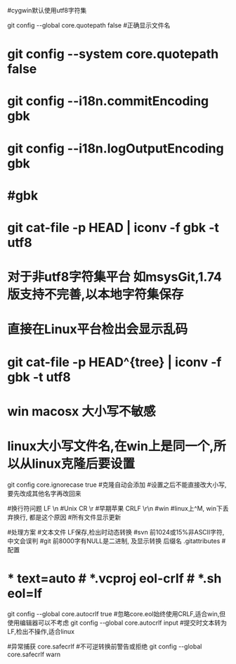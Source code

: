 #cygwin默认使用utf8字符集

git config --global core.quotepath false
#正确显示文件名

# git config --system core.quotepath false
# git config --i18n.commitEncoding gbk
# git config --i18n.logOutputEncoding gbk
# #gbk
# git cat-file -p HEAD | iconv -f gbk -t utf8

# 对于非utf8字符集平台 如msysGit,1.74版支持不完善,以本地字符集保存
# 直接在Linux平台检出会显示乱码
# git cat-file -p HEAD^{tree} | iconv -f gbk -t utf8

# win macosx 大小写不敏感
# linux大小写文件名,在win上是同一个,所以从linux克隆后要设置
git config core.ignorecase true     #克隆自动会添加
#设置之后不能直接改大小写,要先改成其他名字再改回来


#换行符问题
LF \n  #Unix
CR \r  #早期苹果
CRLF \r\n #win
#linux上^M, win下丢弃换行, 都是这个原因
#所有文件显示更新

#处理方案 
#文本文件 LF保存,检出时动态转换
#svn 前1024或15%非ASCII字符,中文会误判
#git 前8000字有NULL是二进制, 及显示转换 后缀名
.gitattributes #配置
# * text=auto # *.vcproj eol-crlf # *.sh eol=lf

git config --global core.autocrlf true
#忽略core.eol始终使用CRLF,适合win,但使用编辑器可以不考虑
git config --global core.autocrlf input
#提交时文本转为LF,检出不操作,适合linux

#异常捕获
core.safecrlf #不可逆转换前警告或拒绝
git config --global core.safecrlf warn
